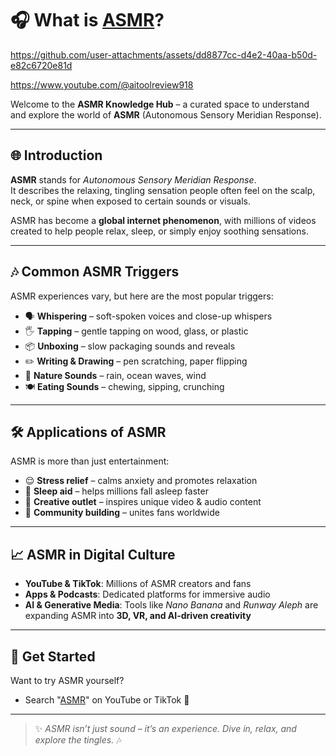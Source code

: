 # 🎧 What is [ASMR](https://asmrvideo.ai)?


https://github.com/user-attachments/assets/dd8877cc-d4e2-40aa-b50d-e82c6720e81d

https://www.youtube.com/@aitoolreview918

Welcome to the **ASMR Knowledge Hub** – a curated space to understand and explore the world of **ASMR** (Autonomous Sensory Meridian Response).

---

## 🌐 Introduction
**ASMR** stands for *Autonomous Sensory Meridian Response*.  
It describes the relaxing, tingling sensation people often feel on the scalp, neck, or spine when exposed to certain sounds or visuals.

ASMR has become a **global internet phenomenon**, with millions of videos created to help people relax, sleep, or simply enjoy soothing sensations.

---

## 🎶 Common ASMR Triggers
ASMR experiences vary, but here are the most popular triggers:

- 🗣️ **Whispering** – soft-spoken voices and close-up whispers  
- 🖐️ **Tapping** – gentle tapping on wood, glass, or plastic  
- 📦 **Unboxing** – slow packaging sounds and reveals  
- ✏️ **Writing & Drawing** – pen scratching, paper flipping  
- 🌊 **Nature Sounds** – rain, ocean waves, wind  
- 🍽️ **Eating Sounds** – chewing, sipping, crunching  

---

## 🛠️ Applications of ASMR
ASMR is more than just entertainment:

- 😌 **Stress relief** – calms anxiety and promotes relaxation  
- 🌙 **Sleep aid** – helps millions fall asleep faster  
- 🎨 **Creative outlet** – inspires unique video & audio content  
- 📱 **Community building** – unites fans worldwide  

---

## 📈 ASMR in Digital Culture
- **YouTube & TikTok**: Millions of ASMR creators and fans  
- **Apps & Podcasts**: Dedicated platforms for immersive audio  
- **AI & Generative Media**: Tools like *Nano Banana* and *Runway Aleph* are expanding ASMR into **3D, VR, and AI-driven creativity**  

---

## 🚀 Get Started
Want to try ASMR yourself?  
- Search "[ASMR](https://asmrvideo.ai)" on YouTube or TikTok 🎥  

---

> ✨ *ASMR isn’t just sound – it’s an experience. Dive in, relax, and explore the tingles.* 🎶
